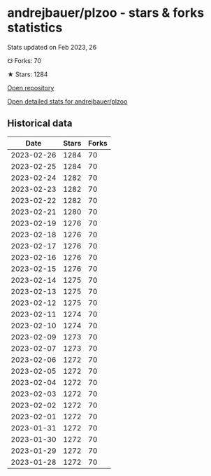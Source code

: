 # andrejbauer/plzoo - stars & forks statistics

Stats updated on Feb 2023, 26

☋ Forks: 70

★ Stars: 1284

[Open repository](https://github.com/andrejbauer/plzoo)

[Open detailed stats for andrejbauer/plzoo](https://reviewgithub.com/rep/andrejbauer/plzoo)

## Historical data
| Date | Stars | Forks |
|------|-------|-------|
| 2023-02-26 | 1284 | 70 | 
| 2023-02-25 | 1284 | 70 | 
| 2023-02-24 | 1282 | 70 | 
| 2023-02-23 | 1282 | 70 | 
| 2023-02-22 | 1282 | 70 | 
| 2023-02-21 | 1280 | 70 | 
| 2023-02-19 | 1276 | 70 | 
| 2023-02-18 | 1276 | 70 | 
| 2023-02-17 | 1276 | 70 | 
| 2023-02-16 | 1276 | 70 | 
| 2023-02-15 | 1276 | 70 | 
| 2023-02-14 | 1275 | 70 | 
| 2023-02-13 | 1275 | 70 | 
| 2023-02-12 | 1275 | 70 | 
| 2023-02-11 | 1274 | 70 | 
| 2023-02-10 | 1274 | 70 | 
| 2023-02-09 | 1273 | 70 | 
| 2023-02-07 | 1273 | 70 | 
| 2023-02-06 | 1272 | 70 | 
| 2023-02-05 | 1272 | 70 | 
| 2023-02-04 | 1272 | 70 | 
| 2023-02-03 | 1272 | 70 | 
| 2023-02-02 | 1272 | 70 | 
| 2023-02-01 | 1272 | 70 | 
| 2023-01-31 | 1272 | 70 | 
| 2023-01-30 | 1272 | 70 | 
| 2023-01-29 | 1272 | 70 | 
| 2023-01-28 | 1272 | 70 | 

